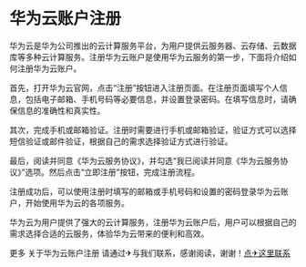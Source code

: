 # 华为云账户注册

华为云是华为公司推出的云计算服务平台，为用户提供云服务器、云存储、云数据库等多种云计算服务。注册华为云账户是使用华为云服务的第一步，下面将介绍如何注册华为云账户。

首先，打开华为云官网，点击“注册”按钮进入注册页面。在注册页面填写个人信息，包括电子邮箱、手机号码等必要信息，并设置登录密码。在填写信息时，请确保信息的准确性和真实性。

其次，完成手机或邮箱验证。注册时需要进行手机或邮箱验证，验证方式可以选择短信验证或邮件验证，根据自己的需求选择验证方式进行验证。

最后，阅读并同意《华为云服务协议》，并勾选“我已阅读并同意《华为云服务协议》”选项。然后点击“立即注册”按钮，完成注册流程。

注册成功后，可以使用注册时填写的邮箱或手机号码和设置的密码登录华为云账户，开始使用华为云的各项服务。

华为云为用户提供了强大的云计算服务，注册华为云账户后，用户可以根据自己的需求选择合适的云服务，体验华为云带来的便利和高效。

更多 关于华为云账户注册 请通过✈与我们联系，感谢阅读，谢谢！[点✈这里联系](https://sms.k02.cc)